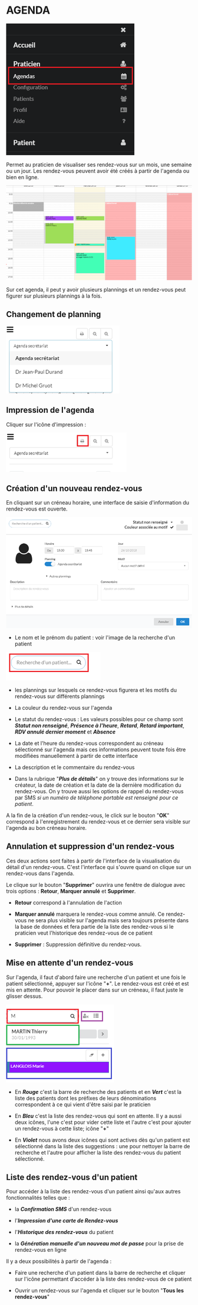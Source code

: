 # AGENDA

![Menu agenda](images/menu-agenda.png)

Permet au praticien de visualiser ses rendez-vous sur un mois, une semaine ou un jour. Les rendez-vous peuvent avoir été créés à partir de l'agenda ou bien en ligne.

![Visuel des rendez-vous sur l'agenda](images/agenda-calendar.png)

Sur cet agenda, il peut y avoir plusieurs plannings et un rendez-vous peut figurer sur plusieurs plannings à la fois.

## Changement de planning 

![Changement de planning](images/agenda-plannings.png)

## Impression de l'agenda

Cliquer sur l'icône d'impression : 

![Impression de l'agenda](images/agenda-impression.png)

## Création d'un nouveau rendez-vous

En cliquant sur un créneau horaire, une interface de saisie d'information du rendez-vous est ouverte.

![Nouveau rendez-vous](images/agenda-nouveau-rdv.png)

* Le nom et le prénom du patient : voir l'image de la recherche d'un patient

![Recherche d'un patient](images/agenda-recherche-patient.png)

* les plannings sur lesquels ce rendez-vous figurera et les motifs du rendez-vous sur différents plannings

* La couleur du rendez-vous sur l'agenda

* Le statut du rendez-vous : Les valeurs possibles pour ce champ sont **_Statut non renseigné_**, **_Présence à l'heure_**, **_Retard_**, **_Retard important_**, **_RDV annulé dernier moment_** et **_Absence_**

* La date et l'heure du rendez-vous correspondent au créneau sélectionné sur l'agenda mais ces informations peuvent toute fois être modifiées manuellement à partir de cette interface

* La description et le commentaire du rendez-vous

* Dans la rubrique "**_Plus de détails_**" on y trouve des informations sur le créateur, la date de création et la date de la dernière modification du rendez-vous. On y trouve aussi les options de rappel du rendez-vous par SMS _si un numéro de téléphone portable est renseigné pour ce patient_.

A la fin de la création d'un rendez-vous, le click sur le bouton "**OK**" correspond à l'enregistrement du rendez-vous et ce dernier sera visible sur l'agenda au bon créneau horaire.

## Annulation et suppression d'un rendez-vous

Ces deux actions sont faites à partir de l'interface de la visualisation du détail d'un rendez-vous. C'est l'interface qui s'ouvre quand on clique sur un rendez-vous dans l'agenda. 

Le clique sur le bouton "**Supprimer**" ouvrira une fenêtre de dialogue avec trois options : **Retour**, **Marquer annulé** et **Supprimer**.

* **Retour** correspond à l'annulation de l'action

* **Marquer annulé** marquera le rendez-vous comme annulé. Ce rendez-vous ne sera plus visible sur l'agenda mais sera toujours présente dans la base de données et fera partie de la liste des rendez-vous si le praticien veut l'historique des rendez-vous de ce patient

* **Supprimer** : Suppression définitive du rendez-vous.

## Mise en attente d'un rendez-vous

Sur l'agenda, il faut d'abord faire une recherche d'un patient et une fois le patient sélectionné, appuyer sur l'icône "**+**". Le rendez-vous est créé et est mis en attente. Pour pouvoir le placer dans sur un créneau, il faut juste le glisser dessus. 

![Liste d'attente](images/agenda-liste-d-attente.png)

* En **_Rouge_** c'est la barre de recherche des patients et en **_Vert_** c'est la liste des patients dont les préfixes de leurs dénominations correspondent à ce qui vient d'être saisi par le praticien

* En **_Bleu_** c'est la liste des rendez-vous qui sont en attente. Il y a aussi deux icônes, l'une c'est pour vider cette liste et l'autre c'est pour ajouter un rendez-vous à cette liste; icône "**+**"

* En **_Violet_** nous avons deux icônes qui sont actives dès qu'un patient est sélectionné dans la liste des suggestions : une pour nettoyer la barre de recherche et l'autre pour afficher la liste des rendez-vous du patient sélectionné.

## Liste des rendez-vous d'un patient

Pour accéder à la liste des rendez-vous d'un patient ainsi qu'aux autres fonctionnalités telles que :

* la **_Confirmation SMS_** d'un rendez-vous

* l'**_Impression d'une carte de Rendez-vous_**

* l'**_Historique des rendez-vous_** du patient

* la **_Génération manuelle d'un nouveau mot de passe_** pour la prise de rendez-vous en ligne

Il y a deux possibilités à partir de l'agenda : 

* Faire une recherche d'un patient dans la barre de recherche et cliquer sur l'icône permettant d'accéder à la liste des rendez-vous de ce patient

* Ouvrir un rendez-vous sur l'agenda et cliquer sur le bouton "**Tous les rendez-vous**"
